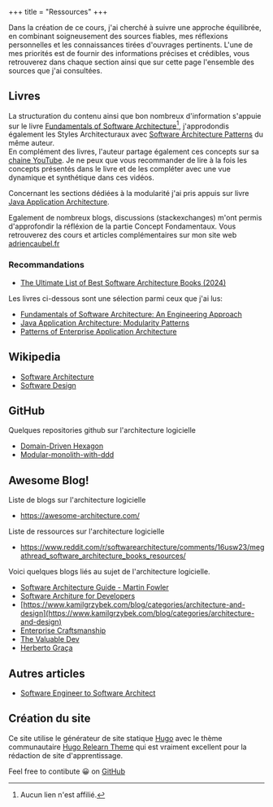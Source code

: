 +++ 
title = "Ressources" 
+++

Dans la création de ce cours, j'ai cherché à suivre une approche équilibrée, en combinant soigneusement des sources fiables, mes réflexions personnelles et les connaissances tirées d'ouvrages pertinents. L'une de mes priorités est de fournir des informations précises et crédibles, vous retrouverez dans chaque section ainsi que sur cette page l'ensemble des sources que j'ai consultées.

## Livres

La structuration du contenu ainsi que bon nombreux d'information s'appuie sur le livre [Fundamentals of Software Architecture](https://www.amazon.com/Fundamentals-Software-Architecture-Comprehensive-Characteristics/dp/1492043451)[^1], j'approdondis également les Styles Architecturaux avec [Software Architecture Patterns](https://www.oreilly.com/library/view/software-architecture-patterns/9781098134280/) du même auteur.  
En complément des livres, l'auteur partage également ces concepts sur sa [chaine YouTube](https://www.youtube.com/@markrichards5014). Je ne peux que vous recommander de lire à la fois les concepts présentés dans le livre et de les compléter avec une vue dynamique et synthétique dans ces vidéos.

Concernant les sections dédiées à la modularité j'ai pris appuis sur livre [Java Application Architecture](https://www.amazon.fr/Java-Application-Architecture-Modularity-Patterns/dp/0321247132#customerReviews).

Egalement de nombreux blogs, discussions (stackexchanges) m'ont permis d'approfondir la réfléxion de la partie Concept Fondamentaux. Vous retrouverez des cours et articles complémentaires sur mon site web [adriencaubel.fr](https://adriencaubel.fr)

### Recommandations

- [The Ultimate List of Best Software Architecture Books (2024)](https://www.workingsoftware.dev/the-ultimate-list-of-software-architecture-books-in-2024/)

Les livres ci-dessous sont une sélection parmi ceux que j'ai lus:

- [Fundamentals of Software Architecture: An Engineering Approach](https://www.amazon.fr/Fundamentals-Software-Architecture-Comprehensive-Characteristics/dp/1492043451)
- [Java Application Architecture: Modularity Patterns](https://www.amazon.fr/Java-Application-Architecture-Modularity-Patterns/dp/0321247132)
- [Patterns of Enterprise Application Architecture](https://www.amazon.fr/Patterns-Enterprise-Application-Architecture-Martin/dp/0321127420)

[^1]: Aucun lien n'est affilié.

## Wikipedia

- [Software Architecture](https://en.wikipedia.org/wiki/Software_architecture)
- [Software Design](https://en.wikipedia.org/wiki/Software_design)

## GitHub

Quelques repositories github sur l'architecture logicielle

- [Domain-Driven Hexagon](https://github.com/Sairyss/domain-driven-hexagon?tab=readme-ov-file#application-services)
- [Modular-monolith-with-ddd](https://github.com/kgrzybek/modular-monolith-with-ddd)

## Awesome Blog!

Liste de blogs sur l'architecture logicielle

- https://awesome-architecture.com/

Liste de ressources sur l'architecture logicielle

- https://www.reddit.com/r/softwarearchitecture/comments/16usw23/megathread_software_architecture_books_resources/

Voici quelques blogs liés au sujet de l'architecture logicielle.

- [Software Architecture Guide - Martin Fowler](https://martinfowler.com/architecture/)
- [Software Architure for Developers](https://softwarearchitecturefordevelopers.com/)
- [https://www.kamilgrzybek.com/blog/categories/architecture-and-design](https://www.kamilgrzybek.com/blog/categories/architecture-and-design)
- [Enterprise Craftsmanship](https://enterprisecraftsmanship.com/posts)
- [The Valuable Dev](https://thevaluable.dev/post/)
- [Herberto Graça](https://herbertograca.com/tag/software-architecture/)

## Autres articles

- [Software Engineer to Software Architect](https://medium.com/@yt-cloudwaydigital/from-software-developer-to-software-architect-roadmap-to-success-695951521d9b)

## Création du site

Ce site utilise le générateur de site statique [Hugo](https://gohugo.io/) avec le thème communautaire [Hugo Relearn Theme](https://mcshelby.github.io/hugo-theme-relearn/) qui est vraiment excellent pour la rédaction de site d'apprentissage.

Feel free to contibute 😀 on [GitHub](https://github.com/adrien1212/livre_architectures_relearn)
